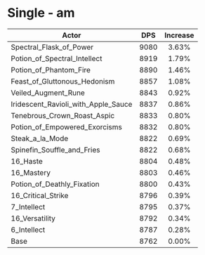 # Single - am
| Actor | DPS | Increase |
|---|:---:|:---:|
|Spectral_Flask_of_Power|9080|3.63%|
|Potion_of_Spectral_Intellect|8919|1.79%|
|Potion_of_Phantom_Fire|8890|1.46%|
|Feast_of_Gluttonous_Hedonism|8857|1.08%|
|Veiled_Augment_Rune|8843|0.92%|
|Iridescent_Ravioli_with_Apple_Sauce|8837|0.86%|
|Tenebrous_Crown_Roast_Aspic|8833|0.80%|
|Potion_of_Empowered_Exorcisms|8832|0.80%|
|Steak_a_la_Mode|8822|0.69%|
|Spinefin_Souffle_and_Fries|8822|0.68%|
|16_Haste|8804|0.48%|
|16_Mastery|8803|0.46%|
|Potion_of_Deathly_Fixation|8800|0.43%|
|16_Critical_Strike|8796|0.39%|
|7_Intellect|8795|0.37%|
|16_Versatility|8792|0.34%|
|6_Intellect|8787|0.28%|
|Base|8762|0.00%|
